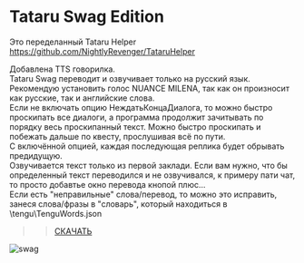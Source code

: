 # Tataru Swag Edition
Это переделанный Tataru Helper https://github.com/NightlyRevenger/TataruHelper

Добавлена TTS говорилка.</br>
Tataru Swag  переводит и озвучивает только на русский язык.</br>
Рекомендую установить голос NUANCE MILENA, так как он произносит как русские, так и английские слова.</br>
Если не включать опцию НеждатьКонцаДиалога, то можно быстро проскипать все диалоги, а программа продолжит зачитывать по порядку весь проскипанный текст. Можно быстро проскипать и побежать дальше по квесту, прослушивая всё по пути.</br>
С включённой опцией, каждая последующая реплика будет обрывать предидущую.</br>
Озвучивается текст только из первой заклади. Если вам нужно, что бы определенный текст переводился и не озвучивался, к примеру пати чат, то просто добавтье окно перевода кнопой плюс...</br>
Если есть "неправильные" слова/перевод, то можно это исправить, занеся слова/фразы в "словарь", который находиться в \tengu\TenguWords.json</br>
>>[СКАЧАТЬ](https://github.com/tekijiyuu/tataruswag/releases)

![swag](https://i.imgur.com/wu3JASD.png)